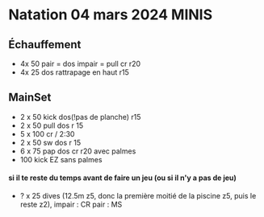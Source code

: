 # Natation 04 mars 2024 MINIS
## Échauffement
*  4x 50 pair = dos impair = pull cr r20
*  4x 25 dos rattrapage en haut r15
## MainSet
* 2 x 50 kick dos(!pas de planche) r15
* 2 x 50 pull dos r 15 
* 5 x 100 cr / 2:30 
* 2 x 50 sw dos r 15
* 6 x 75 pap dos cr r20 avec palmes
* 100 kick EZ sans palmes
 
#### si il te reste du temps avant de faire un jeu (ou si il n'y a pas de jeu)
* ? x 25 dives (12.5m z5, donc la première moitié de la piscine z5, puis le reste z2), impair : CR pair : MS

